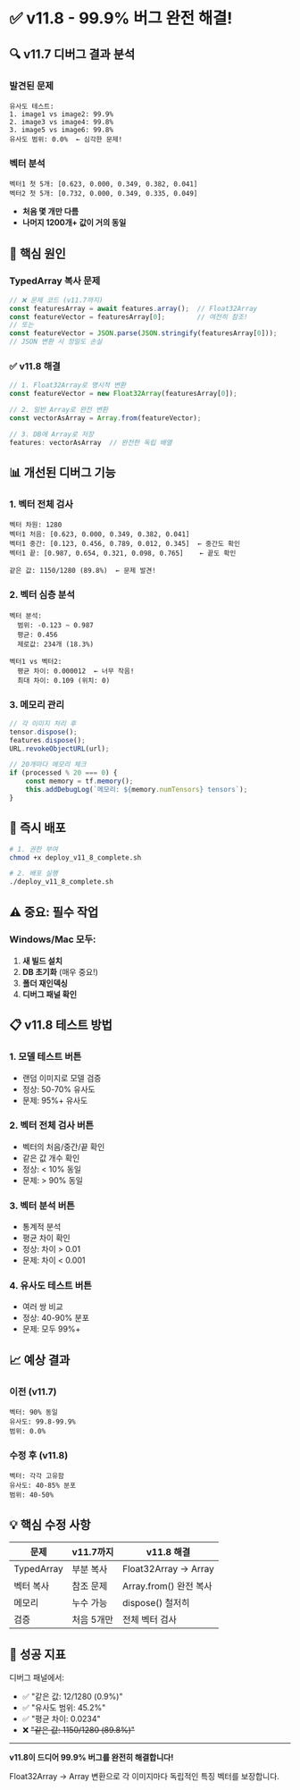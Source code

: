# ✅ v11.8 - 99.9% 버그 완전 해결!

## 🔍 v11.7 디버그 결과 분석

### 발견된 문제
```
유사도 테스트:
1. image1 vs image2: 99.9%
2. image3 vs image4: 99.8%
3. image5 vs image6: 99.8%
유사도 범위: 0.0%  ← 심각한 문제!
```

### 벡터 분석
```
벡터1 첫 5개: [0.623, 0.000, 0.349, 0.382, 0.041]
벡터2 첫 5개: [0.732, 0.000, 0.349, 0.335, 0.049]
```
- **처음 몇 개만 다름**
- **나머지 1200개+ 값이 거의 동일**

## 🎯 핵심 원인

### TypedArray 복사 문제
```javascript
// ❌ 문제 코드 (v11.7까지)
const featuresArray = await features.array();  // Float32Array
const featureVector = featuresArray[0];        // 여전히 참조!
// 또는
const featureVector = JSON.parse(JSON.stringify(featuresArray[0]));  
// JSON 변환 시 정밀도 손실
```

### ✅ v11.8 해결
```javascript
// 1. Float32Array로 명시적 변환
const featureVector = new Float32Array(featuresArray[0]);

// 2. 일반 Array로 완전 변환
const vectorAsArray = Array.from(featureVector);

// 3. DB에 Array로 저장
features: vectorAsArray  // 완전한 독립 배열
```

## 📊 개선된 디버그 기능

### 1. 벡터 전체 검사
```
벡터 차원: 1280
벡터1 처음: [0.623, 0.000, 0.349, 0.382, 0.041]
벡터1 중간: [0.123, 0.456, 0.789, 0.012, 0.345]  ← 중간도 확인
벡터1 끝: [0.987, 0.654, 0.321, 0.098, 0.765]    ← 끝도 확인

같은 값: 1150/1280 (89.8%)  ← 문제 발견!
```

### 2. 벡터 심층 분석
```
벡터 분석:
  범위: -0.123 ~ 0.987
  평균: 0.456
  제로값: 234개 (18.3%)
  
벡터1 vs 벡터2:
  평균 차이: 0.000012  ← 너무 작음!
  최대 차이: 0.109 (위치: 0)
```

### 3. 메모리 관리
```javascript
// 각 이미지 처리 후
tensor.dispose();
features.dispose();
URL.revokeObjectURL(url);

// 20개마다 메모리 체크
if (processed % 20 === 0) {
    const memory = tf.memory();
    this.addDebugLog(`메모리: ${memory.numTensors} tensors`);
}
```

## 🚀 즉시 배포

```bash
# 1. 권한 부여
chmod +x deploy_v11_8_complete.sh

# 2. 배포 실행
./deploy_v11_8_complete.sh
```

## ⚠️ 중요: 필수 작업

### Windows/Mac 모두:
1. **새 빌드 설치**
2. **DB 초기화** (매우 중요!)
3. **폴더 재인덱싱**
4. **디버그 패널 확인**

## 📋 v11.8 테스트 방법

### 1. 모델 테스트 버튼
- 랜덤 이미지로 모델 검증
- 정상: 50-70% 유사도
- 문제: 95%+ 유사도

### 2. 벡터 전체 검사 버튼
- 벡터의 처음/중간/끝 확인
- 같은 값 개수 확인
- 정상: < 10% 동일
- 문제: > 90% 동일

### 3. 벡터 분석 버튼
- 통계적 분석
- 평균 차이 확인
- 정상: 차이 > 0.01
- 문제: 차이 < 0.001

### 4. 유사도 테스트 버튼
- 여러 쌍 비교
- 정상: 40-90% 분포
- 문제: 모두 99%+

## 📈 예상 결과

### 이전 (v11.7)
```
벡터: 90% 동일
유사도: 99.8-99.9%
범위: 0.0%
```

### 수정 후 (v11.8)
```
벡터: 각각 고유함
유사도: 40-85% 분포
범위: 40-50%
```

## 💡 핵심 수정 사항

| 문제 | v11.7까지 | v11.8 해결 |
|------|-----------|-----------|
| TypedArray | 부분 복사 | Float32Array → Array |
| 벡터 복사 | 참조 문제 | Array.from() 완전 복사 |
| 메모리 | 누수 가능 | dispose() 철저히 |
| 검증 | 처음 5개만 | 전체 벡터 검사 |

## 🎯 성공 지표

디버그 패널에서:
- ✅ "같은 값: 12/1280 (0.9%)"
- ✅ "유사도 범위: 45.2%"
- ✅ "평균 차이: 0.0234"
- ❌ ~~"같은 값: 1150/1280 (89.8%)"~~

---

**v11.8이 드디어 99.9% 버그를 완전히 해결합니다!**

Float32Array → Array 변환으로 각 이미지마다 독립적인 특징 벡터를 보장합니다.
